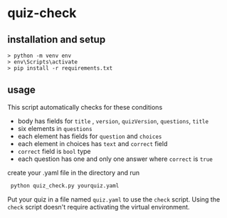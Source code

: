 # quiz-check

## installation and setup
```
> python -m venv env
> env\Scripts\activate
> pip install -r requirements.txt
```

## usage
This script automatically checks for these conditions
- body has fields for `title` , `version`, `quizVersion`, `questions`, `title`
- six elements in `questions`
- each element has fields for `question` and `choices`
- each element in choices has `text` and `correct` field
- `correct` field is `bool` type
- each question has one and only one answer where `correct` is `true`

create your .yaml file in the directory and run

```bash
 python quiz_check.py yourquiz.yaml
 ```


Put your quiz in a file named `quiz.yaml` to use the `check` script. Using the `check` script doesn't require activating the virtual environment.
